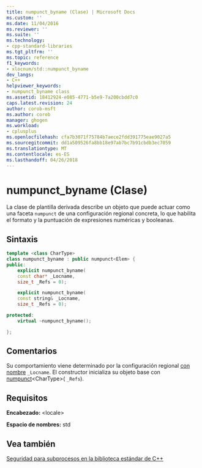 ```yaml
---
title: numpunct_byname (Clase) | Microsoft Docs
ms.custom: ''
ms.date: 11/04/2016
ms.reviewer: ''
ms.suite: ''
ms.technology:
- cpp-standard-libraries
ms.tgt_pltfrm: ''
ms.topic: reference
f1_keywords:
- xlocnum/std::numpunct_byname
dev_langs:
- C++
helpviewer_keywords:
- numpunct_byname class
ms.assetid: 18412924-e085-4771-b5e9-7a200cbdd7c0
caps.latest.revision: 24
author: corob-msft
ms.author: corob
manager: ghogen
ms.workload:
- cplusplus
ms.openlocfilehash: cfa7b3071f75784b7aece2fdd391775eae9027a5
ms.sourcegitcommit: dd1a509526fa8bb18e97ab7bc7b91cbdb3ec7059
ms.translationtype: MT
ms.contentlocale: es-ES
ms.lasthandoff: 04/26/2018
---
```

# <a name="numpunctbyname-class"></a>numpunct_byname (Clase)

La clase de plantilla derivada describe un objeto que puede actuar como una faceta `numpunct` de una configuración regional concreta, lo que habilita el formato y la puntuación de expresiones numéricas y booleanas.

## <a name="syntax"></a>Sintaxis

```cpp
template <class CharType>
class numpunct_byname : public numpunct<Elem> {
public:
    explicit numpunct_byname(
    const char* _Locname,
    size_t _Refs = 0);

    explicit numpunct_byname(
    const string& _Locname,
    size_t _Refs = 0);

protected:
    virtual ~numpunct_byname();

};
```

## <a name="remarks"></a>Comentarios

Su comportamiento viene determinado por la configuración regional [con nombre](../standard-library/locale-class.md#name) `_Locname`. El constructor inicializa su objeto base con [numpunct](../standard-library/numpunct-class.md#numpunct)\<CharType>( `_Refs`).

## <a name="requirements"></a>Requisitos

**Encabezado:** \<locale>

**Espacio de nombres:** std

## <a name="see-also"></a>Vea también

[Seguridad para subprocesos en la biblioteca estándar de C++](../standard-library/thread-safety-in-the-cpp-standard-library.md)<br/>
